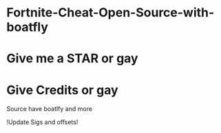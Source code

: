 # Fortnite-Cheat-Open-Source-with-boatfly
# Give me a STAR or gay
# Give Credits or gay
Source have boatlfy and more

!Update Sigs and offsets!
